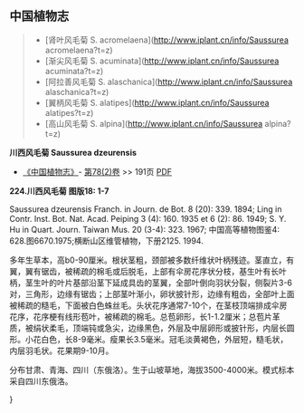 

## 中国植物志

> * [肾叶风毛菊  S.  acromelaena](http://www.iplant.cn/info/Saussurea acromelaena?t=z)
> * [渐尖风毛菊  S.  acuminata](http://www.iplant.cn/info/Saussurea acuminata?t=z)
> * [阿拉善风毛菊  S.  alaschanica](http://www.iplant.cn/info/Saussurea alaschanica?t=z)
> * [翼柄风毛菊  S.  alatipes](http://www.iplant.cn/info/Saussurea alatipes?t=z)
> * [高山风毛菊  S.  alpina](http://www.iplant.cn/info/Saussurea alpina?t=z)

**川西风毛菊 Saussurea dzeurensis**

* [《中国植物志》](http://www.iplant.cn/frps)- [第78(2)卷](http://www.iplant.cn/frps/vol/78(2)) >> 191页 [PDF](http://www.iplant.cn/frps/pdf/78(2)/191.PDF)

**224.川西风毛菊 图版18: 1-7**

Saussurea dzeurensis Franch. in Journ. de Bot. 8 (20): 339. 1894; Ling in Contr. Inst. Bot. Nat. Acad. Peiping 3 (4): 160. 1935 et 6 (2): 86. 1949; S. Y. Hu in Quart. Journ. Taiwan Mus. 20 (3-4): 323. 1967; 中国高等植物图鉴4: 628.图6670.1975;横断山区维管植物，下册2125. 1994.

多年生草本，高b0-90厘米。根状茎粗，颈部被多数纤维状叶柄残迹。茎直立，有翼，翼有锯齿，被稀疏的棉毛或后脱毛，上部有伞房花序状分枝，基生叶有长叶柄，茎生叶的叶片基部沿茎下延成具齿的茎翼，全部叶倒向羽状分裂，侧裂片3-6对，三角形，边缘有锯齿；上部茎叶渐小，卵状披针形，边缘有粗齿，全部叶上面被稀疏的糙毛，下面被白色蛛丝毛。头状花序通常7-10个，在茎枝顶端排成伞房花序，花序梗有线形苞叶，被稀疏的棉毛。总苞卵形，长1-1.2厘米；总苞片革质，被绢状柔毛，顶端钝或急尖，边缘黑色，外层及中层卵形或披针形，内层长圆形。小花白色，长8-9毫米。瘦果长3.5毫米。冠毛淡黄褐色，外层短，糙毛状，内层羽毛状。花果期9-10月。

分布甘肃、青海、四川（东俄洛）。生于山坡草地，海拔3500-4000米。模式标本采自四川东俄洛。

}